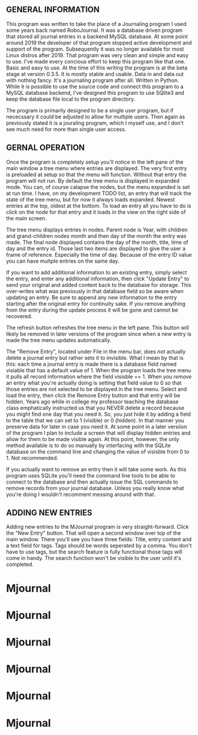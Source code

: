			
GENERAL INFORMATION
----------------------
This program was written to take the place of a Journaling program I used some years back named RoboJournal. It was a database driven program that stored all journal entries in a backend MySQL database. At some point around 2019 the developer of that program stopped active development and support of the program. Subsequently it was no longer available for most Linux distros after 2019. That program was very clean and simple and easy to use. I've made every concious effort to keep this program like that one. Basic and easy to use. At the time of this writing the program is at the beta stage at version 0.3.5. It is mostly stable and usable. Data in and data out with nothing fancy. It's a journaling program after all. Written in Python. While it is possible to use the source code and connect this program to a MySQL database backend, I've designed this program to use SQlite3 and keep the database file local to the program directory. 

The program is primarily designed to be a single user program, but if nececssary it could be adjusted to allow for multiple users. Then again as previously stated it is a jouraling program, which I myself use, and I don't see much need for more than single user access.

GERNAL OPERATION
-----------------------
Once the program is completely setup you'll notice in the left pane of the main window a tree menu where entries are displayed. The very first entry is preloaded at setup so that the menu will function. Without that entry the program will not run. By default the tree menu is displayed in expanded mode. You can, of course calapse the nodes, but the menu expanded is set at run time. I have, on my development TODO list, an entry that will track the state of the tree menu, but for now it always loads expanded. Newest entries at the top, oldest at the bottom. To load an entry all you have to do is click on the node for that entry and it loads in the view on the right side of the main screen.

The tree menu displays entries in nodes. Parent node is Year, with children and grand-children nodes month and then day of the month the entry was made. The final node displayed contains the day of the month, title, time of day and the entry id. Those last two items are displayed to give the user a frame of reference. Especially the time of day. Because of the entry ID value you can have multple entries on the same day.

If you want to add additional information to an existing entry, simply select the entry, and enter any additional information, then click "Update Entry" to send your original and added content back to the database for storage. This over-writes what was previously in that database field so be aware when updating an entry. Be sure to append any new information to the entry starting after the original entry for continuity sake. If you remove anything from the entry during the update process it will be gone and cannot be recovered.

The refresh button refreshes the tree menu in the left pane. This button will likely be removed in later versions of the program since when a new entry is made the tree menu updates automatically. 

The "Remove Entry", located under File in the menu bar, does _not_ actually delete a journal entry but rather sets it to invisible. What I mean by that is this: each time a journal entry is made there is a database field named visiable that has a default value of 1. When the program loads the tree menu it pulls all record information where the field visisble == 1. When you _remove_ an entry what you're actually doing is setting that field value to 0 so that those entries are not selected to be displayed in the tree menu. Select and load the entry, then click the Remove Entry button and that entry will be hidden. Years ago while in college my professor teaching the database class emphatically instructed us that you NEVER delete a record because you might find one day that you need it. So, you just hide it by adding a field to the table that we can set to 1 (visible) or 0 (hidden). In that manner you preserve data for later in case you need it. At some point in a later versiion of the program I plan to include a screen that will display hidden entries and allow for them to be made visible again. At this point, however, the only method available is to do so manually by interfacing with the SQLite database on the command line and changing the value of visisble from 0 to 1. Not recommended.

If you actually want to remove an entry then it will take some work. As this program uses SQLite you'll need the command line tools to be able to connect to the database and then actually issue the SQL commands to remove records from your journal database. Unless you really know what you're doing I wouldn't recomment messing around with that.

ADDING NEW ENTRIES
-------------------------
Adding new entries to the MJournal program is very straight-forward. Click the "New Entry" button. That will open a second window over top of the main window. There you'll see you have three fields: Title, entry content and a text field for tags. Tags should be words seperated by a comma. You don't have to use tags, but the search feature is fully functional those tags will come in handy. The search function won't be visible to the user until it's completed.

# Mjournal
# Mjournal
# Mjournal
# Mjournal
# Mjournal
# Mjournal
